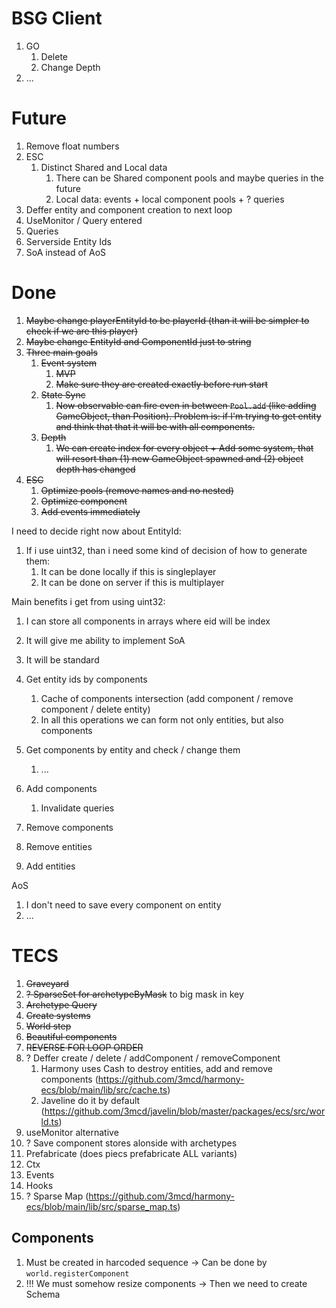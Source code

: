# BSG Client

1. GO
   1. Delete
   1. Change Depth
1. ...

# Future

1. Remove float numbers
1. ESC
   1. Distinct Shared and Local data
      1. There can be Shared component pools and maybe queries in the future
      1. Local data: events + local component pools + ? queries
1. Deffer entity and component creation to next loop
1. UseMonitor / Query entered
1. Queries
1. Serverside Entity Ids
1. SoA instead of AoS

# Done

1. ~~Maybe change playerEntityId to be playerId (than it will be simpler to check if we are this player)~~
1. ~~Maybe change EntityId and ComponentId just to string~~
1. ~~Three main goals~~
   1. ~~Event system~~
      1. ~~MVP~~
      1. ~~Make sure they are created exactly before run start~~
   1. ~~State Sync~~
      1. ~~Now observable can fire even in between `Pool.add` (like adding GameObject, than Position). Problem is: if I'm trying to get entity and think that that it will be with all components.~~
   1. ~~Depth~~
      1. ~~We can create index for every object + Add some system, that will resort than (1) new GameObject spawned and (2) object depth has changed~~
1. ~~ESC~~
   1. ~~Optimize pools (remove names and no nested)~~
   1. ~~Optimize component~~
   1. ~~Add events immediately~~

I need to decide right now about EntityId:

1. If i use uint32, than i need some kind of decision of how to generate them:
   1. It can be done locally if this is singleplayer
   1. It can be done on server if this is multiplayer

Main benefits i get from using uint32:

1. I can store all components in arrays where eid will be index
1. It will give me ability to implement SoA
1. It will be standard

1. Get entity ids by components
   1. Cache of components intersection (add component / remove component / delete entity)
   1. In all this operations we can form not only entities, but also components
1. Get components by entity and check / change them
   1. ...
1. Add components
   1. Invalidate queries
1. Remove components
1. Remove entities
1. Add entities

AoS

1. I don't need to save every component on entity
1. ...

# TECS

1. ~~Graveyard~~
1. ~~? SparseSet for archetypeByMask~~ to big mask in key
1. ~~Archetype Query~~
1. ~~Create systems~~
1. ~~World step~~
1. ~~Beautiful components~~
1. ~~REVERSE FOR LOOP ORDER~~
1. ? Deffer create / delete / addComponent / removeComponent
   1. Harmony uses Cash to destroy entities, add and remove components (https://github.com/3mcd/harmony-ecs/blob/main/lib/src/cache.ts)
   1. Javeline do it by default (https://github.com/3mcd/javelin/blob/master/packages/ecs/src/world.ts)
1. useMonitor alternative
1. ? Save component stores alonside with archetypes
1. Prefabricate (does piecs prefabricate ALL variants)
1. Ctx
1. Events
1. Hooks
1. ? Sparse Map (https://github.com/3mcd/harmony-ecs/blob/main/lib/src/sparse_map.ts)

## Components

1. Must be created in harcoded sequence -> Can be done by `world.registerComponent`
1. !!! We must somehow resize components -> Then we need to create Schema

